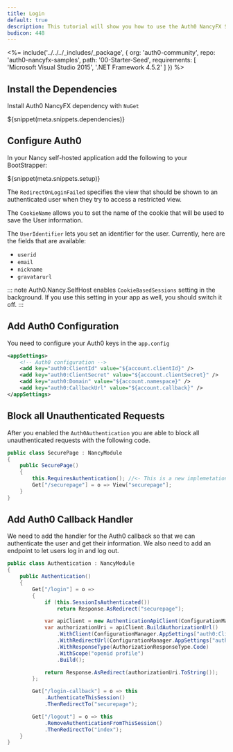 ```yaml
---
title: Login
default: true
description: This tutorial will show you how to use the Auth0 NancyFX SDK to add authentication and authorization to your web app.
budicon: 448
---
```


<%= include('../../../_includes/_package', {
  org: 'auth0-community',
  repo: 'auth0-nancyfx-samples',
  path: '00-Starter-Seed',
  requirements: [
    'Microsoft Visual Studio 2015',
    '.NET Framework 4.5.2'
  ]
}) %>

## Install the Dependencies

Install Auth0 NancyFX dependency with `NuGet`

${snippet(meta.snippets.dependencies)}

## Configure Auth0

In your Nancy self-hosted application add the following to your BootStrapper:

${snippet(meta.snippets.setup)}

The `RedirectOnLoginFailed` specifies the view that should be shown to an authenticated user when they try to access a restricted view.

The `CookieName` allows you to set the name of the cookie that will be used to save the User information.

The `UserIdentifier` lets you set an identifier for the user. Currently, here are the fields that are available:

  * `userid`
  * `email`
  * `nickname`
  * `gravatarurl`

::: note
Auth0.Nancy.SelfHost enables `CookieBasedSessions` setting in the background. If you use this setting in your app as well, you should switch it off.
:::

## Add Auth0 Configuration

You need to configure your Auth0 keys in the `app.config`

```xml
<appSettings>
    <!-- Auth0 configuration -->
    <add key="auth0:ClientId" value="${account.clientId}" />
    <add key="auth0:ClientSecret" value="${account.clientSecret}" />
    <add key="auth0:Domain" value="${account.namespace}" />
    <add key="auth0:CallbackUrl" value="${account.callback}" />
</appSettings>
```

## Block all Unauthenticated Requests

After you enabled the `Auth0Authentication` you are able to block all unauthenticated requests with the following code.

```cs
public class SecurePage : NancyModule
{
    public SecurePage()
    {
        this.RequiresAuthentication(); //<- This is a new implemetation of default extension
        Get["/securepage"] = o => View["securepage"];
    }
}
```

## Add Auth0 Callback Handler

We need to add the handler for the Auth0 callback so that we can authenticate the user and get their information. We also need to add an endpoint to let users log in and log out.

```cs
public class Authentication : NancyModule
{
    public Authentication()
    {
        Get["/login"] = o =>
        {
            if (this.SessionIsAuthenticated())
                return Response.AsRedirect("securepage");

            var apiClient = new AuthenticationApiClient(ConfigurationManager.AppSettings["auth0:domain"]);
            var authorizationUri = apiClient.BuildAuthorizationUrl()
                .WithClient(ConfigurationManager.AppSettings["auth0:ClientId"])
                .WithRedirectUrl(ConfigurationManager.AppSettings["auth0:CallbackUrl"])
                .WithResponseType(AuthorizationResponseType.Code)
                .WithScope("openid profile")
                .Build();

            return Response.AsRedirect(authorizationUri.ToString());
        };

        Get["/login-callback"] = o => this
            .AuthenticateThisSession()
            .ThenRedirectTo("securepage");

        Get["/logout"] = o => this
            .RemoveAuthenticationFromThisSession()
            .ThenRedirectTo("index");
    }
}
```
